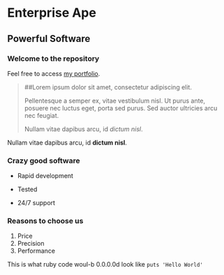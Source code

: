 Enterprise Ape
==============

Powerful Software
-----------------

### Welcome to the repository

Feel free to access [my portfolio](http://portfolio.derektad.com).

> ##Lorem ipsum dolor sit amet, consectetur adipiscing elit.
>
> Pellentesque a semper ex, vitae vestibulum nisl. Ut purus ante, posuere nec luctus eget, porta sed purus. Sed auctor ultricies arcu nec feugiat.
>
> Nullam vitae dapibus arcu, id *dictum nisl*.

Nullam vitae dapibus arcu, id **dictum nisl**.

### Crazy good software
* Rapid development
+ Tested
- 24/7 support

### Reasons to choose us
1. Price
2. Precision
3. Performance

This is what ruby code woul-b 0.0.0.0d look like `puts 'Hello World'`